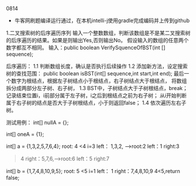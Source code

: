 0814
* 牛客网刷题编译运行通过，在本机intelli-j使用gradle完成编码并上传到github

1.二叉搜索树的后序遍历序列
  输入一个整数数组，判断该数组是不是某二叉搜索树的后序遍历的结果。如果是则输出Yes,否则输出No。
  假设输入的数组的任意两个数字都互不相同。
  输入：public boolean VerifySquenceOfBST(int [] sequence);

  后序遍历：
  1.1 判断数组长度，确认是否执行后续操作
  1.2 添加新方法，设定搜索树的查找范围：
      public boolean isBST(int[] sequence,int start,int end);
      最后一个数字为根结点，根据左子树结点小于根结点，右子树结点大于根结点，
      将数组拆分成两部分左子树、右子树，
  1.3 BST中，子树结点大于子树根结点，break；
      记录结束位置i，i前部分属于左子树，i之后到根结点之前为右子树；
      从i开始判断属于右子树的结点是否大于子树根结点，小于则返回false；
  1.4 依次遍历左右子树。

  测试用例：
  int[] nullA = {};

  int[] oneA = {1};

  int[] a = {1,3,2,5,7,6,4};
  root:   4
  <4 i=3
  left： 1,3,2,  -->root:2 left：1  right:3
  >4
  right：5,7,6,-->root:6 left：5  right:7

  int[] b = {1,7,4,8,10,9,5};
  root:   5
  <5 i=1
  left： 1   right：7,4,8,10,9
  4<5,return false;
  
